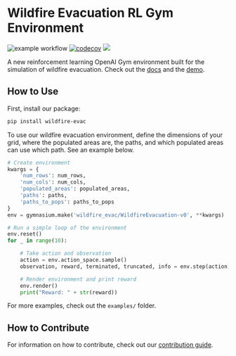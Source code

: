 # Wildfire Evacuation RL Gym Environment

![example workflow](https://github.com/sisl/wildfire/actions/workflows/testing.yml/badge.svg) [![codecov](https://codecov.io/github/sisl/wildfire/graph/badge.svg?token=wBlFGsd5sS)](https://codecov.io/github/sisl/wildfire) [![](https://img.shields.io/badge/docs-latest-blue.svg)](https://wildfire-evac.surge.sh/)

A new reinforcement learning OpenAI Gym environment built for the simulation of wildfire evacuation. Check out the [docs](https://wildfire-evac.surge.sh/) and the [demo](https://www.loom.com/share/39ddd19c790a49c0a1ea7e13cd4d1005?sid=679b631a-74b7-41e3-bd88-3e7d14c0adc2).

## How to Use

First, install our package:

```bash
pip install wildfire-evac
```

To use our wildfire evacuation environment, define the dimensions of your grid, where the populated areas are, the paths, and which populated areas can use which path. See an example below.

```python
# Create environment
kwargs = {
    'num_rows': num_rows,
    'num_cols': num_cols,
    'populated_areas': populated_areas,
    'paths': paths,
    'paths_to_pops': paths_to_pops
}
env = gymnasium.make('wildfire_evac/WildfireEvacuation-v0', **kwargs)

# Run a simple loop of the environment
env.reset()
for _ in range(10):

    # Take action and observation
    action = env.action_space.sample()
    observation, reward, terminated, truncated, info = env.step(action)

    # Render environment and print reward
    env.render()
    print("Reward: " + str(reward))
```

For more examples, check out the `examples/` folder.

## How to Contribute

For information on how to contribute, check out our [contribution guide](https://wildfire-evac.surge.sh/contribution-guide/).
